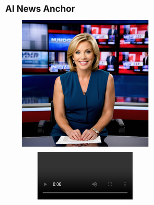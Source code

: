 # AI News Anchor

<p align="center">
  <img src='image.png' width="400">
</p>

<div align="center">
<video src='https://data.matsworld.io/research/audio.mp4'></video>
</div>
